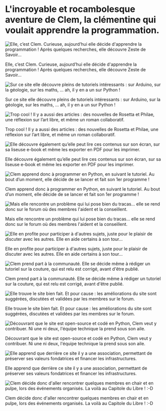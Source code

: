 # L'incroyable et rocambolesque aventure de Clem, la clémentine qui voulait apprendre la programmation.

![Elle, c’est Clem. Curieuse, aujourd’hui elle décide d'apprendre la programmation ! Après quelques recherches, elle découvre Zeste de Savoir…](LD/01-LD.jpg)

Elle, c’est Clem. Curieuse, aujourd’hui elle décide d'apprendre la programmation ! Après quelques recherches, elle découvre Zeste de Savoir…

![Sur ce site elle découvre pleins de tutoriels intéressants : sur Arduino, sur la géologie, sur les maths, … ah, il y en a un sur Python !](LD/02-LD.jpg)

Sur ce site elle découvre pleins de tutoriels intéressants : sur Arduino, sur la géologie, sur les maths, … ah, il y en a un sur Python !

![Trop cool ! Il y a aussi des articles : des nouvelles de Rosetta et Philae, une réflexion sur l’art libre, et même un roman collaboratif.](LD/03-LD.jpg)

Trop cool ! Il y a aussi des articles : des nouvelles de Rosetta et Philae, une réflexion sur l’art libre, et même un roman collaboratif.

![Elle découvre également qu’elle peut lire ces contenus sur son écran, sur sa liseuse e-book et même les exporter en PDF pour les imprimer.](LD/04-LD.jpg)

Elle découvre également qu’elle peut lire ces contenus sur son écran, sur sa liseuse e-book et même les exporter en PDF pour les imprimer.

![Clem apprend donc à programmer en Python, en suivant le tutoriel. Au bout d’un moment, elle décide de se lancer et fait son 1er programme !](LD/05-LD.jpg)

Clem apprend donc à programmer en Python, en suivant le tutoriel. Au bout d’un moment, elle décide de se lancer et fait son 1er programme !

![Mais elle rencontre un problème qui lui pose bien du tracas… elle se rend donc sur le forum où des membres l'aident et la conseillent.](LD/06-LD.jpg)

Mais elle rencontre un problème qui lui pose bien du tracas… elle se rend donc sur le forum où des membres l'aident et la conseillent.

![Elle en profite pour participer à d'autres sujets, juste pour le plaisir de discuter avec les autres. Elle en aide certains à son tour…](LD/07-LD.jpg)

Elle en profite pour participer à d'autres sujets, juste pour le plaisir de discuter avec les autres. Elle en aide certains à son tour…

![Clem prend part à la communauté. Elle se décide même à rédiger un tutoriel sur la couture, qui est relu est corrigé, avant d'être publié.](LD/08-LD.jpg)

Clem prend part à la communauté. Elle se décide même à rédiger un tutoriel sur la couture, qui est relu est corrigé, avant d'être publié.

![Elle trouve le site bien fait. Et pour cause : les améliorations du site sont suggérées, discutées et validées par les membres sur le forum.](LD/09-LD.jpg)

Elle trouve le site bien fait. Et pour cause : les améliorations du site sont suggérées, discutées et validées par les membres sur le forum.

![Découvrant que le site est open-source et codé en Python, Clem veut y contribuer. Ni une ni deux, l'équipe technique la prend sous son aile.](LD/10-LD.jpg)

Découvrant que le site est open-source et codé en Python, Clem veut y contribuer. Ni une ni deux, l'équipe technique la prend sous son aile.

![Elle apprend que derrière ce site il y a une association, permettant de préserver ses valeurs fondatrices et financer les infrastructures.](LD/11-LD.jpg)

Elle apprend que derrière ce site il y a une association, permettant de préserver ses valeurs fondatrices et financer les infrastructures.

![Clem décide donc d'aller rencontrer quelques membres en chair et en pulpe, lors des événements organisés. La voilà au Capitole du Libre ! :-D](LD/12-LD.jpg)

Clem décide donc d'aller rencontrer quelques membres en chair et en pulpe, lors des événements organisés. La voilà au Capitole du Libre ! :-D
